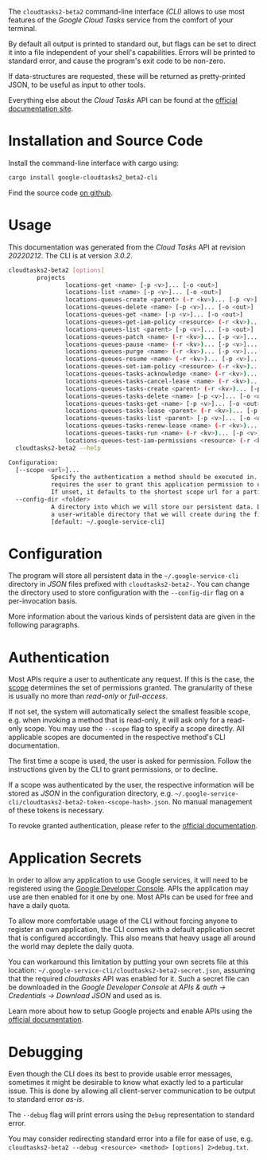 <!---
DO NOT EDIT !
This file was generated automatically from 'src/mako/cli/README.md.mako'
DO NOT EDIT !
-->
The `cloudtasks2-beta2` command-line interface *(CLI)* allows to use most features of the *Google Cloud Tasks* service from the comfort of your terminal.

By default all output is printed to standard out, but flags can be set to direct it into a file independent of your shell's
capabilities. Errors will be printed to standard error, and cause the program's exit code to be non-zero.

If data-structures are requested, these will be returned as pretty-printed JSON, to be useful as input to other tools.

Everything else about the *Cloud Tasks* API can be found at the
[official documentation site](https://cloud.google.com/tasks/).

# Installation and Source Code

Install the command-line interface with cargo using:

```bash
cargo install google-cloudtasks2_beta2-cli
```

Find the source code [on github](https://github.com/Byron/google-apis-rs/tree/main/gen/cloudtasks2_beta2-cli).

# Usage

This documentation was generated from the *Cloud Tasks* API at revision *20220212*. The CLI is at version *3.0.2*.

```bash
cloudtasks2-beta2 [options]
        projects
                locations-get <name> [-p <v>]... [-o <out>]
                locations-list <name> [-p <v>]... [-o <out>]
                locations-queues-create <parent> (-r <kv>)... [-p <v>]... [-o <out>]
                locations-queues-delete <name> [-p <v>]... [-o <out>]
                locations-queues-get <name> [-p <v>]... [-o <out>]
                locations-queues-get-iam-policy <resource> (-r <kv>)... [-p <v>]... [-o <out>]
                locations-queues-list <parent> [-p <v>]... [-o <out>]
                locations-queues-patch <name> (-r <kv>)... [-p <v>]... [-o <out>]
                locations-queues-pause <name> (-r <kv>)... [-p <v>]... [-o <out>]
                locations-queues-purge <name> (-r <kv>)... [-p <v>]... [-o <out>]
                locations-queues-resume <name> (-r <kv>)... [-p <v>]... [-o <out>]
                locations-queues-set-iam-policy <resource> (-r <kv>)... [-p <v>]... [-o <out>]
                locations-queues-tasks-acknowledge <name> (-r <kv>)... [-p <v>]... [-o <out>]
                locations-queues-tasks-cancel-lease <name> (-r <kv>)... [-p <v>]... [-o <out>]
                locations-queues-tasks-create <parent> (-r <kv>)... [-p <v>]... [-o <out>]
                locations-queues-tasks-delete <name> [-p <v>]... [-o <out>]
                locations-queues-tasks-get <name> [-p <v>]... [-o <out>]
                locations-queues-tasks-lease <parent> (-r <kv>)... [-p <v>]... [-o <out>]
                locations-queues-tasks-list <parent> [-p <v>]... [-o <out>]
                locations-queues-tasks-renew-lease <name> (-r <kv>)... [-p <v>]... [-o <out>]
                locations-queues-tasks-run <name> (-r <kv>)... [-p <v>]... [-o <out>]
                locations-queues-test-iam-permissions <resource> (-r <kv>)... [-p <v>]... [-o <out>]
  cloudtasks2-beta2 --help

Configuration:
  [--scope <url>]...
            Specify the authentication a method should be executed in. Each scope
            requires the user to grant this application permission to use it.
            If unset, it defaults to the shortest scope url for a particular method.
  --config-dir <folder>
            A directory into which we will store our persistent data. Defaults to
            a user-writable directory that we will create during the first invocation.
            [default: ~/.google-service-cli]

```

# Configuration

The program will store all persistent data in the `~/.google-service-cli` directory in *JSON* files prefixed with `cloudtasks2-beta2-`.  You can change the directory used to store configuration with the `--config-dir` flag on a per-invocation basis.

More information about the various kinds of persistent data are given in the following paragraphs.

# Authentication

Most APIs require a user to authenticate any request. If this is the case, the [scope][scopes] determines the 
set of permissions granted. The granularity of these is usually no more than *read-only* or *full-access*.

If not set, the system will automatically select the smallest feasible scope, e.g. when invoking a
method that is read-only, it will ask only for a read-only scope. 
You may use the `--scope` flag to specify a scope directly. 
All applicable scopes are documented in the respective method's CLI documentation.

The first time a scope is used, the user is asked for permission. Follow the instructions given 
by the CLI to grant permissions, or to decline.

If a scope was authenticated by the user, the respective information will be stored as *JSON* in the configuration
directory, e.g. `~/.google-service-cli/cloudtasks2-beta2-token-<scope-hash>.json`. No manual management of these tokens
is necessary.

To revoke granted authentication, please refer to the [official documentation][revoke-access].

# Application Secrets

In order to allow any application to use Google services, it will need to be registered using the 
[Google Developer Console][google-dev-console]. APIs the application may use are then enabled for it
one by one. Most APIs can be used for free and have a daily quota.

To allow more comfortable usage of the CLI without forcing anyone to register an own application, the CLI
comes with a default application secret that is configured accordingly. This also means that heavy usage
all around the world may deplete the daily quota.

You can workaround this limitation by putting your own secrets file at this location: 
`~/.google-service-cli/cloudtasks2-beta2-secret.json`, assuming that the required *cloudtasks* API 
was enabled for it. Such a secret file can be downloaded in the *Google Developer Console* at 
*APIs & auth -> Credentials -> Download JSON* and used as is.

Learn more about how to setup Google projects and enable APIs using the [official documentation][google-project-new].


# Debugging

Even though the CLI does its best to provide usable error messages, sometimes it might be desirable to know
what exactly led to a particular issue. This is done by allowing all client-server communication to be 
output to standard error *as-is*.

The `--debug` flag will print errors using the `Debug` representation to standard error.

You may consider redirecting standard error into a file for ease of use, e.g. `cloudtasks2-beta2 --debug <resource> <method> [options] 2>debug.txt`.


[scopes]: https://developers.google.com/+/api/oauth#scopes
[revoke-access]: http://webapps.stackexchange.com/a/30849
[google-dev-console]: https://console.developers.google.com/
[google-project-new]: https://developers.google.com/console/help/new/